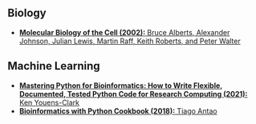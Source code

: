 ## Biology

- [**Molecular Biology of the Cell (2002):** Bruce Alberts, Alexander Johnson, Julian Lewis, Martin Raff, Keith Roberts, and Peter Walter](https://www.ncbi.nlm.nih.gov/books/NBK21054/)

## Machine Learning

- [**Mastering Python for Bioinformatics: How to Write Flexible, Documented, Tested Python Code for Research Computing (2021):** Ken Youens-Clark](https://www.amazon.com/Mastering-Python-Bioinformatics-Documented-Computing/dp/1098100883)
- [**Bioinformatics with Python Cookbook (2018):** Tiago Antao](https://www.amazon.com/Bioinformatics-Python-Cookbook-bioinformatics-computational/dp/1789344697)
